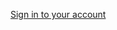 [Sign in to your account](https://adins3-my.sharepoint.com/:x:/g/personal/arinta_ds_ad-ins_com/EQoY5Dv7IoJBpDaZBkl4UJYBsCm2US_3AxvWvfGQLJx25g?e=rH1mcL)
